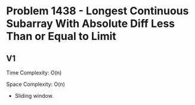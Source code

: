# Problem 1438 - Longest Continuous Subarray With Absolute Diff Less Than or Equal to Limit

## V1

Time Complexity: O(n)

Space Complexity: O(n)

- Sliding window.
